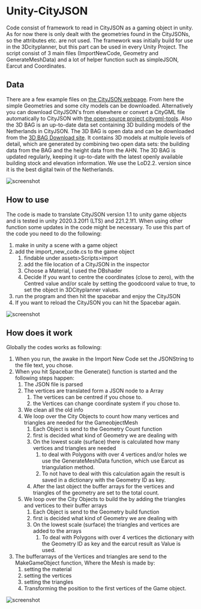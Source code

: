 # Unity-CityJSON
Code consist of framework to read in CityJSON as a gaming object in unity. As for now there is only dealt with the geometries found in the CityJSONs, so the attributes etc. are not used. The framework was initially build for use in the 3Dcityplanner, but this part can be used in every Unity Project. The script consist of 3 main files (ImportNewCode, Geometry and GenerateMeshData) and a lot of helper function such as simpleJSON, Earcut and Coordinates.
## Data
There are a few example files on [the CityJSON webpage](https://www.cityjson.org/datasets/). From here the simple Geometries and some city models can be downloaded. Alternatively you can download CityJSON's from elsewhere or convert a CityGML file automatically to CityJSON with [the open-source project citygml-tools](https://github.com/citygml4j/citygml-tools).
Also the 3D BAG is an up-to-date data set containing 3D building models of the Netherlands in CityJSON. The 3D BAG is open data and can be downloaded from the [3D BAG Download site](https://3dbag.nl/en/download). It contains 3D models at multiple levels of detail, which are generated by combining two open data sets: the building data from the BAG and the height data from the AHN. The 3D BAG is updated regularly, keeping it up-to-date with the latest openly available building stock and elevation information. We use the LoD2.2. version since it is the best digital twin of the Netherlands.

![screenshot](https://user-images.githubusercontent.com/43202623/145060708-f0cd638b-9ac0-4e45-8d13-732e8cbf3dc0.jpeg?raw=true)

## How to use
The code is made to translate CityJSON version 1.1 to unity game objects and is tested in unity 2020.3.20f1 (LTS) and 221.2.1f1. When using other function some updates in the code might be necessary.
To use this part of the code you need to do the following:
1. make in unity a scene with a game object
2. add the import_new_code.cs to the game object
    1. findable under assets>Scripts>import
    2. add the file location of a CityJSON in the inspector
    3. Choose a Material, I used the DBshader
    4. Decide If you want to centre the coordinates (close to zero), with the Centred value and/or scale by setting the goodcoord value to true, to set the object in 3DCityplanner values.
3. run the program and then hit the spacebar and enjoy the CityJSON
4. If you want to reload the CityJSON you can hit the Spacebar again.

![screenshot](https://user-images.githubusercontent.com/43202623/145060656-15f666be-ab99-48fc-81a3-af35b1d2675f.PNG?raw=true)

## How does it work
Globally the codes works as following:

1. When you run, the awake in the Import New Code set the JSONString to the file text, you chose.
2. When you hit Spacebar the Generate() function is started and the following steps happen:
    1.  The JSON file is parsed
    2.  The vertices are translated form a JSON node to a Array
        1. The vertices can be centred if you chose to.
        2. the Vertices can change coordinate system if you chose to.
    3. We clean all the old info 
    4. We loop over the City Objects to count how many vertices and triangles are needed for the GameobjectMesh
        1. Each Object is send to the Geometry Count function
        2. first is decided what kind of Geometry we are dealing with
        3. On the lowest scale (surface) there is calculated how many vertices and triangles are needed
            1. to deal with Polygons with over 4 vertices and/or holes we use the GenerateMeshData function, which use Earcut as triangulation method.
            2. To not have to deal with this calculation again the result is saved in a dictionary with the Geometry ID as key.
        4. After the last object the buffer arrays for the vertices and triangles of the geometry are set to the total count.
    5. We loop over the City Objects to build the by adding the triangles and vertices to their buffer arrays
        1. Each Object is send to the Geometry build function
        2. first is decided what kind of Geometry we are dealing with
        3. On the lowest scale (surface) the triangles and vertices are added to the arrays
            1. To deal with Polygons with over 4 vertices the dictionary with the Geometry ID as key and the earcut result as Value is used.
3. The bufferarrays of the Vertices and triangles are send to the MakeGameObject function, Where the Mesh is made by:
    1. setting the material
    2. setting the vertices
    3. setting the triangles
    4. Transforming the position to the first vertices of the Game object.

![screenshot](https://user-images.githubusercontent.com/43202623/145060628-b072b63b-b2a5-4b5c-932d-993d38068dc1.PNG?raw=true)
